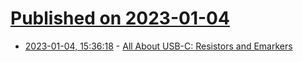 # [Published on 2023-01-04](index.md)

* [2023-01-04, 15:36:18](https://news.ycombinator.com/item?id=34246785) - [All About USB-C: Resistors and Emarkers](https://hackaday.com/2023/01/04/all-about-usb-c-resistors-and-emarkers/)
